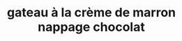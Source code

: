 ---
title: gateau à la crème de marron nappage chocolat
draft: false
layout: recettes
type: dessert
categories:
  - Gateau
regime:
  - sans-gluten
cuisson: Oui
temperature: Froid
plate: 12
check: Oui
checkAlwaysOk: false
ingredients:
  sec:
    - title: Sarrasin
      quantite: 100
      unit: grammes
  lof:
    - title: Oeuf
      quantite: 4
      unit: unité
    - title: Farine de blé noir (sarrasin)
      quantite: 2
      unit: c. à soupe
  frais:
    - title: Beurre demi-sel
      quantite: 25
      unit: grammes
      commentaire: pour la nappage à mélanger avec le chocolat
    - title: Beurre demi-sel
      quantite: 100
      unit: grammes
  sucres:
    - title: Confiture de chataigne (sans sucre)
      quantite: 500
      unit: grammes
    - title: Chocolat noir patissier 70p100
      quantite: 200
      unit: grammes
preparation: |-
  Mélanger tous les ingrédients

  mettre au four 15 min à 200°

  Après cuisson
  mettre le nappage (chocolat+beurre) et les graines de sarrasin torréfiées
publishDate: 2025-05-22T16:47:00.000Z
---